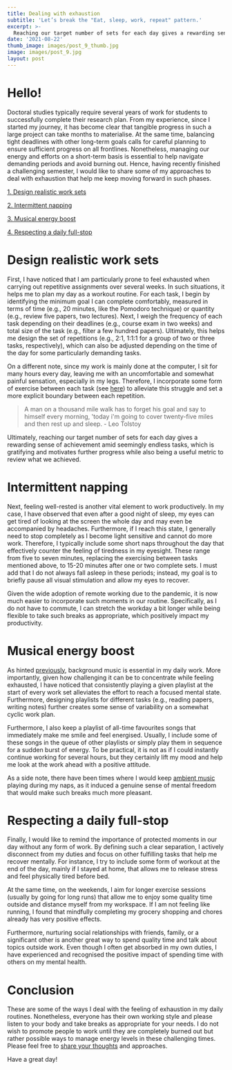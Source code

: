 ```yaml
---
title: Dealing with exhaustion
subtitle: 'Let’s break the "Eat, sleep, work, repeat" pattern.'
excerpt: >-
  Reaching our target number of sets for each day gives a rewarding sense of achievement amid seemingly endless tasks.
date: '2021-08-22'
thumb_image: images/post_9_thumb.jpg
image: images/post_9.jpg
layout: post
---
```


# Hello!

Doctoral studies typically require several years of work for students to successfully complete their research plan. From my experience, since I started my journey, it has become clear that tangible progress in such a large project can take months to materialise. At the same time, balancing tight deadlines with other long-term goals calls for careful planning to ensure sufficient progress on all frontlines. Nonetheless, managing our energy and efforts on a short-term basis is essential to help navigate demanding periods and avoid burning out. Hence, having recently finished a challenging semester, I would like to share some of my approaches to deal with exhaustion that help me keep moving forward in such phases.

[1. Design realistic work sets](#work_sets)

[2. Intermittent napping](#napping)

[3. Musical energy boost](#music_boost)

[4. Respecting a daily full-stop](#full_stop)


# <a name="work_sets">Design realistic work sets</a>

First, I have noticed that I am particularly prone to feel exhausted when carrying out repetitive assignments over several weeks. In such situations, it helps me to plan my day as a workout routine. For each task, I begin by identifying the minimum goal I can complete comfortably, measured in terms of time (e.g., 20 minutes, like the Pomodoro technique) or quantity (e.g., review five papers, two lectures). Next, I weigh the frequency of each task depending on their deadlines (e.g., course exam in two weeks) and total size of the task (e.g., filter a few hundred papers). Ultimately, this helps me design the set of repetitions (e.g., 2:1, 1:1:1 for a group of two or three tasks, respectively), which can also be adjusted depending on the time of the day for some particularly demanding tasks.

On a different note, since my work is mainly done at the computer, I sit for many hours every day, leaving me with an uncomfortable and somewhat painful sensation, especially in my legs. Therefore, I incorporate some form of exercise between each task (see [here](https://franciscomcm.github.io/blog/four-tools-for-personal-productivity/#the_fit_coach)) to alleviate this struggle and set a more explicit boundary between each repetition.

> A man on a thousand mile walk has to forget his goal and say to himself every morning, 'today i'm going to cover twenty-five miles and then rest up and sleep. - Leo Tolstoy

Ultimately, reaching our target number of sets for each day gives a rewarding sense of achievement amid seemingly endless tasks, which is gratifying and motivates further progress while also being a useful metric to review what we achieved.


# <a name="napping">Intermittent napping</a>

Next, feeling well-rested is another vital element to work productively. In my case, I have observed that even after a good night of sleep, my eyes can get tired of looking at the screen the whole day and may even be accompanied by headaches. Furthermore, if I reach this state, I generally need to stop completely as I become light sensitive and cannot do more work. Therefore, I typically include some short naps throughout the day that effectively counter the feeling of tiredness in my eyesight. These range from five to seven minutes, replacing the exercising between tasks mentioned above, to 15-20 minutes after one or two complete sets. I must add that I do not always fall asleep in these periods; instead, my goal is to briefly pause all visual stimulation and allow my eyes to recover.

Given the wide adoption of remote working due to the pandemic, it is now much easier to incorporate such moments in our routine. Specifically, as I do not have to commute, I can stretch the workday a bit longer while being flexible to take such breaks as appropriate, which positively impact my productivity.


# <a name="music_boost">Musical energy boost</a>

As hinted [previously](https://franciscomcm.github.io/blog/four-tools-for-personal-productivity/#the_energy), background music is essential in my daily work. More importantly, given how challenging it can be to concentrate while feeling exhausted, I have noticed that consistently playing a given playlist at the start of every work set alleviates the effort to reach a focused mental state. Furthermore, designing playlists for different tasks (e.g., reading papers, writing notes) further creates some sense of variability on a somewhat cyclic work plan.

Furthermore, I also keep a playlist of all-time favourites songs that immediately make me smile and feel energised. Usually, I include some of these songs in the queue of other playlists or simply play them in sequence for a sudden burst of energy. To be practical, it is not as if I could instantly continue working for several hours, but they certainly lift my mood and help me look at the work ahead with a positive attitude.

As a side note, there have been times where I would keep [ambient music](https://open.spotify.com/album/3MN7K812WIfy2PuwfsEhBO?si=p0uW8CF4R8u6oyYKKuqWgw&dl_branch=1) playing during my naps, as it induced a genuine sense of mental freedom that would make such breaks much more pleasant.


# <a name="full_stop">Respecting a daily full-stop</a>

Finally, I would like to remind the importance of protected moments in our day without any form of work. By defining such a clear separation, I actively disconnect from my duties and focus on other fulfilling tasks that help me recover mentally. For instance, I try to include some form of workout at the end of the day, mainly if I stayed at home, that allows me to release stress and feel physically tired before bed.

At the same time, on the weekends, I aim for longer exercise sessions (usually by going for long runs) that allow me to enjoy some quality time outside and distance myself from my workspace. If I am not feeling like running, I found that mindfully completing my grocery shopping and chores already has very positive effects.

Furthermore, nurturing social relationships with friends, family, or a significant other is another great way to spend quality time and talk about topics outside work. Even though I often get absorbed in my own duties, I have experienced and recognised the positive impact of spending time with others on my mental health.


# Conclusion

These are some of the ways I deal with the feeling of exhaustion in my daily routines. Nonetheless, everyone has their own working style and please listen to your body and take breaks as appropriate for your needs. I do not wish to promote people to work until they are completely burned out but rather possible ways to manage energy levels in these challenging times. Please feel free to [share your thoughts](https://twitter.com/_franciscomcm) and approaches.

Have a great day!
